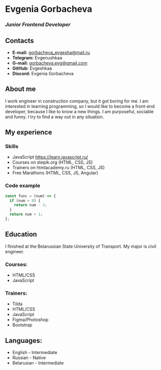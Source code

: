 # Evgenia Gorbacheva
### *Junior Frontend Developer*
## Contacts
* **E-mail:** gorbacheva_evgesha@mail.ru
* **Telegram:** Evgenushkaa
* **G-mail:** gorbacheva.evg@gmail.com
* **GitHub:** Evgeshkaa
* **Discord:** Evgenia Gorbacheva
## About me
I work engineer in construction company, but it got boring for me. I am interested in learning programming, so I would like to become a front-end developer, because I like to know a new things. I am purposeful, sociable and funny. I try to find a way out in any situation.
## My experience
### Skills
* JavaScript https://learn.javascript.ru/
* Courses on stepik.org (HTML, CSS, JS)
* Trainers on htmlacademy.ru (HTML, CSS, JS)
* Free Marathons (HTML, CSS, JS, Angular)
### Code example
``` javascript
const func = (num) => {
  if (num > 0) {
    return num - 1;
  }
  return num + 1;
};
```
## Education 
I finished at the Belarussian State University of Transport. My major is civil engineer.
### Courses:
* HTML/CSS
* JavaScript
### Trainers:
* Tilda
* HTML/CSS
* JavaScript
* Figma/Photoshop
* Bootstrap
## Languages:
* English - Intermediate
* Russian - Native
* Belarusian - Intermediate
